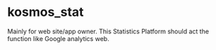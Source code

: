 # kosmos_stat
Mainly for web site/app owner. This Statistics Platform should act the function like Google analytics web. 

